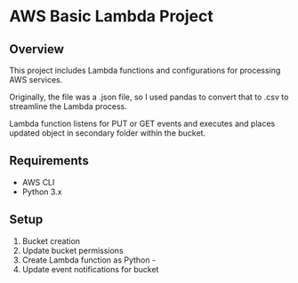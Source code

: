 # AWS Basic Lambda Project
## Overview
This project includes Lambda functions and configurations for processing AWS services. 

Originally, the file was a .json file, so I used pandas to convert that to .csv to streamline the Lambda process.

Lambda function listens for PUT or GET events and executes and places updated object in secondary folder within the bucket.

## Requirements
- AWS CLI
- Python 3.x

## Setup
1. Bucket creation
2. Update bucket permissions
3. Create Lambda function as Python - 
4. Update event notifications for bucket 